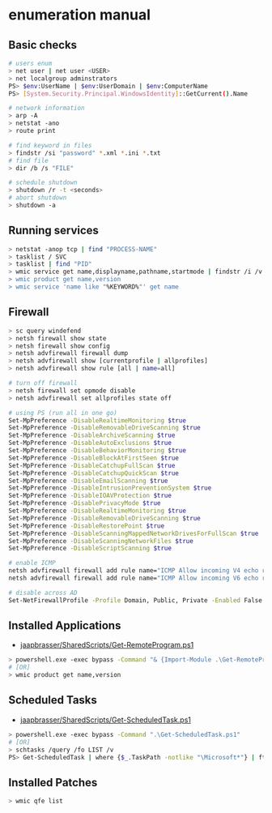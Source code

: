 # enumeration manual

## Basic checks

```bash
# users enum
> net user | net user <USER>
> net localgroup adminstrators
PS> $env:UserName | $env:UserDomain | $env:ComputerName
PS> [System.Security.Principal.WindowsIdentity]::GetCurrent().Name

# network information
> arp -A
> netstat -ano
> route print

# find keyword in files
> findstr /si "password" *.xml *.ini *.txt
# find file
> dir /b /s "FILE"

# schedule shutdown
> shutdown /r -t <seconds>
# abort shutdown
> shutdown -a
```

## Running services

```bash
> netstat -anop tcp | find "PROCESS-NAME"
> tasklist / SVC
> tasklist | find "PID"
> wmic service get name,displayname,pathname,startmode | findstr /i /v "C:\Windows\\" |findstr /i /v """
> wmic product get name,version
> wmic service 'name like "%KEYWORD%"' get name
```

## Firewall

```bash
> sc query windefend
> netsh firewall show state
> netsh firewall show config
> netsh advfirewall firewall dump
> netsh advfirewall show [currentprofile | allprofiles]
> netsh advfirewall show rule [all | name=all]

# turn off firewall
> netsh firewall set opmode disable
> netsh advfirewall set allprofiles state off

# using PS (run all in one go)
Set-MpPreference -DisableRealtimeMonitoring $true
Set-MpPreference -DisableRemovableDriveScanning $true
Set-MpPreference -DisableArchiveScanning $true
Set-MpPreference -DisableAutoExclusions $true
Set-MpPreference -DisableBehaviorMonitoring $true
Set-MpPreference -DisableBlockAtFirstSeen $true
Set-MpPreference -DisableCatchupFullScan $true
Set-MpPreference -DisableCatchupQuickScan $true
Set-MpPreference -DisableEmailScanning $true
Set-MpPreference -DisableIntrusionPreventionSystem $true
Set-MpPreference -DisableIOAVProtection $true
Set-MpPreference -DisablePrivacyMode $true
Set-MpPreference -DisableRealtimeMonitoring $true
Set-MpPreference -DisableRemovableDriveScanning $true
Set-MpPreference -DisableRestorePoint $true
Set-MpPreference -DisableScanningMappedNetworkDrivesForFullScan $true
Set-MpPreference -DisableScanningNetworkFiles $true
Set-MpPreference -DisableScriptScanning $true

# enable ICMP
netsh advfirewall firewall add rule name="ICMP Allow incoming V4 echo request" protocol=icmpv4:8,any dir=in action=allow
netsh advfirewall firewall add rule name="ICMP Allow incoming V6 echo request" protocol=icmpv6:8,any dir=in action=allow

# disable across AD
Set-NetFirewallProfile -Profile Domain, Public, Private -Enabled False
```

## Installed Applications

* [jaapbrasser/SharedScripts/Get-RemoteProgram.ps1](https://github.com/jaapbrasser/SharedScripts/blob/master/Get-RemoteProgram/Get-RemoteProgram.ps1)

```bash
> powershell.exe -exec bypass -Command "& {Import-Module .\Get-RemoteProgram.ps1; Get-RemoteProgram}"
# [OR]
> wmic product get name,version
```

## Scheduled Tasks

* [jaapbrasser/SharedScripts/Get-ScheduledTask.ps1](https://github.com/jaapbrasser/SharedScripts/blob/master/Get-ScheduledTask/Get-ScheduledTask.ps1)

```bash
> powershell.exe -exec bypass -Command ".\Get-ScheduledTask.ps1"
# [OR]
> schtasks /query /fo LIST /v
PS> Get-ScheduledTask | where {$_.TaskPath -notlike "\Microsoft*"} | ft TaskName,TaskPath,State
```

## Installed Patches

```bash
> wmic qfe list
```
